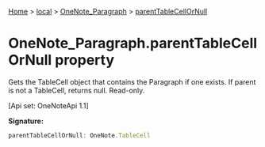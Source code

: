 [Home](./index) &gt; [local](local.md) &gt; [OneNote\_Paragraph](local.onenote_paragraph.md) &gt; [parentTableCellOrNull](local.onenote_paragraph.parenttablecellornull.md)

# OneNote\_Paragraph.parentTableCellOrNull property

Gets the TableCell object that contains the Paragraph if one exists. If parent is not a TableCell, returns null. Read-only. 

 \[Api set: OneNoteApi 1.1\]

**Signature:**
```javascript
parentTableCellOrNull: OneNote.TableCell
```
